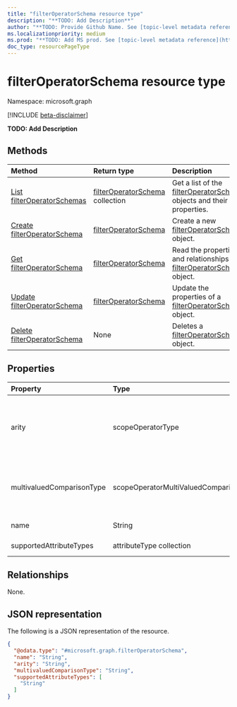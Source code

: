 ```yaml
---
title: "filterOperatorSchema resource type"
description: "**TODO: Add Description**"
author: "**TODO: Provide Github Name. See [topic-level metadata reference](https://msgo.azurewebsites.net/add/document/guidelines/metadata.html#topic-level-metadata)**"
ms.localizationpriority: medium
ms.prod: "**TODO: Add MS prod. See [topic-level metadata reference](https://msgo.azurewebsites.net/add/document/guidelines/metadata.html#topic-level-metadata)**"
doc_type: resourcePageType
---
```


# filterOperatorSchema resource type

Namespace: microsoft.graph

[!INCLUDE [beta-disclaimer](../../includes/beta-disclaimer.md)]

**TODO: Add Description**

## Methods
|Method|Return type|Description|
|:---|:---|:---|
|[List filterOperatorSchemas](../api/filteroperatorschema-list.md)|[filterOperatorSchema](../resources/filteroperatorschema.md) collection|Get a list of the [filterOperatorSchema](../resources/filteroperatorschema.md) objects and their properties.|
|[Create filterOperatorSchema](../api/filteroperatorschema-post-filteroperators.md)|[filterOperatorSchema](../resources/filteroperatorschema.md)|Create a new [filterOperatorSchema](../resources/filteroperatorschema.md) object.|
|[Get filterOperatorSchema](../api/filteroperatorschema-get.md)|[filterOperatorSchema](../resources/filteroperatorschema.md)|Read the properties and relationships of a [filterOperatorSchema](../resources/filteroperatorschema.md) object.|
|[Update filterOperatorSchema](../api/filteroperatorschema-update.md)|[filterOperatorSchema](../resources/filteroperatorschema.md)|Update the properties of a [filterOperatorSchema](../resources/filteroperatorschema.md) object.|
|[Delete filterOperatorSchema](../api/filteroperatorschema-delete.md)|None|Deletes a [filterOperatorSchema](../resources/filteroperatorschema.md) object.|

## Properties
|Property|Type|Description|
|:---|:---|:---|
|arity|scopeOperatorType|**TODO: Add Description**. The possible values are: `Binary`, `Unary`.|
|multivaluedComparisonType|scopeOperatorMultiValuedComparisonType|**TODO: Add Description**. The possible values are: `All`, `Any`.|
|name|String|**TODO: Add Description**|
|supportedAttributeTypes|attributeType collection|**TODO: Add Description**|

## Relationships
None.

## JSON representation
The following is a JSON representation of the resource.
<!-- {
  "blockType": "resource",
  "keyProperty": "id",
  "@odata.type": "microsoft.graph.filterOperatorSchema",
  "openType": false
}
-->
``` json
{
  "@odata.type": "#microsoft.graph.filterOperatorSchema",
  "name": "String",
  "arity": "String",
  "multivaluedComparisonType": "String",
  "supportedAttributeTypes": [
    "String"
  ]
}
```

